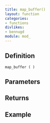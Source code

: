 ```yaml
---
title: map_buffer()
layout: function
categories:
- functions
divlikes:
- bennugd
module: mod_
---
```


## Definition

    map_buffer ( )

## Parameters

## Returns

## Example
